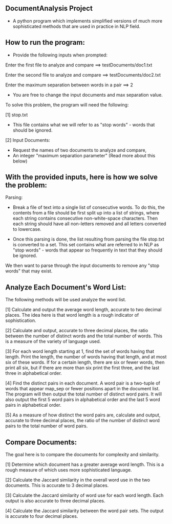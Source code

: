 DocumentAnalysis Project
-
- A python program which implements simplified versions of much more
sophisticated methods that are used in practice in NLP field.

How to run the program:
-
- Provide the following inputs when prompted:

Enter the first file to analyze and compare  ==> testDocuments/doc1.txt

Enter the second file to analyze and compare ==> testDocuments/doc2.txt

Enter the maximum separation between words in a pair ==> 2

- You are free to change the input documents and max separation value.

To solve this problem, the program will need the following:

[1] stop.txt
- This file contains what we will refer to as "stop words" - words that should
be ignored.

[2] Input Documents:
- Request the names of two documents to analyze and compare,
- An integer "maximum separation parameter" (Read more about this below)

With the provided inputs, here is how we solve the problem:
-

Parsing:
- Break a file of text into a single list of consecutive words.
To do this, the contents from a file should be first split up into
a list of strings, where each string contains consecutive non-white-space
characters. Then each string should have all non-letters removed
and all letters converted to lowercase.

- Once this parsing is done, the list resulting from parsing the file stop.txt
is converted to a set. This set contains what are referred to in NLP as
"stop words" - words that appear so frequently in text that they should be ignored.

We then want to parse through the input documents to remove any "stop words"
that may exist.

Analyze Each Document's Word List:
-

The following methods will be used analyze the word list.

[1] Calculate and output the average word length, accurate to
two decimal places. The idea here is that word length is a
rough indicator of sophistication.

[2] Calculate and output, accurate to three decimal places,
the ratio between the number of distinct words and the total number of words.
This is a measure of the variety of language used.

[3] For each word length starting at 1, find the set of words having
that length. Print the length, the number of words having that length,
and at most six of these words. If for a certain length, there are
six or fewer words, then print all six, but if there are more than six
print the first three, and the last three in alphabetical order.

[4] Find the distinct pairs in each document.
A word pair is a two-tuple of words that appear map_sep or fewer positions
apart in the document list. The program will then output the total number
of distinct word pairs. It will also output the first 5 word pairs in
alphabetical order and the last 5 word pairs in alphabetical order.

[5] As a measure of how distinct the word pairs are, calculate and output,
accurate to three decimal places, the ratio of the number of distinct word pairs
to the total number of word pairs.

Compare Documents:
-

The goal here is to compare the documents for complexity and similarity.

[1] Determine which document has a greater average word length.
This is a rough measure of which uses more sophisticated language.

[2] Calculate the Jaccard similarity in the overall word use in the two documents.
This is accurate to 3 decimal places.

[3] Calculate the Jaccard similarity of word use for each word length.
Each output is also accurate to three decimal places.

[4] Calculate the Jaccard similarity between the word pair sets.
The output is accurate to four decimal places.